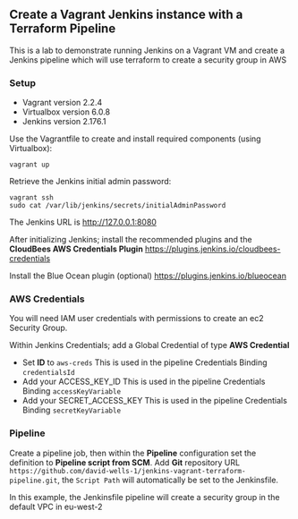 ## Create a Vagrant Jenkins instance with a Terraform Pipeline ##

This is a lab to demonstrate running Jenkins on a Vagrant VM and create a Jenkins pipeline which will use terraform to create a security group in AWS

### Setup ###

* Vagrant version 2.2.4
* Virtualbox version 6.0.8
* Jenkins version 2.176.1

Use the Vagrantfile to create and install required components (using Virtualbox):
```
vagrant up
```
Retrieve the Jenkins initial admin password:
```
vagrant ssh
sudo cat /var/lib/jenkins/secrets/initialAdminPassword
```

The Jenkins URL is http://127.0.0.1:8080

After initializing Jenkins; install the recommended plugins and the **CloudBees AWS Credentials Plugin** https://plugins.jenkins.io/cloudbees-credentials

Install the Blue Ocean plugin (optional) https://plugins.jenkins.io/blueocean

### AWS Credentials ###

You will need IAM user credentials with permissions to create an ec2 Security Group.

Within Jenkins Credentials; add a Global Credential of type **AWS Credential**

* Set **ID** to `aws-creds`		This is used in the pipeline Credentials Binding `credentialsId`
* Add your ACCESS_KEY_ID	This is used in the pipeline Credentials Binding `accessKeyVariable`
* Add your SECRET_ACCESS_KEY	This is used in the pipeline Credentials Binding `secretKeyVariable`

### Pipeline ###

Create a pipeline job, then within the **Pipeline** configuration set the definition to **Pipeline script from SCM**. Add **Git** repository URL `https://github.com/david-wells-1/jenkins-vagrant-terraform-pipeline.git`, the `Script Path` will automatically be set to the Jenkinsfile.

In this example, the Jenkinsfile pipeline will create a security group in the default VPC in eu-west-2
